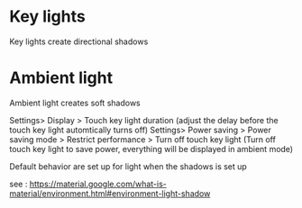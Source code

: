 # Key lights
Key lights create directional shadows

# Ambient light
Ambient light creates soft shadows



Settings> Display > Touch key light duration (adjust the delay before the touch key light automtically turns off)
Settings> Power saving > Power saving mode >  Restrict performance > Turn off touch key light (Turn off touch key light to save power, everything will be displayed in ambient mode)

Default behavior are set up for light when the shadows is set up 

see : https://material.google.com/what-is-material/environment.html#environment-light-shadow



